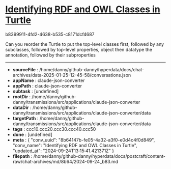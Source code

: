# [Identifying RDF and OWL Classes in Turtle](https://claude.ai/chat/8b64147b-fe05-4a32-a3f0-e0d4c4f0d849)

b8399911-4fd2-4638-b535-c8171dcf4687

Can you reorder the Turtle to put the top-level classes first, followed by any subclasses, followed by top-level properties, object then datatype the annotation, followed by their subproperties

---

* **sourceFile** : /home/danny/github-danny/hyperdata/docs/chat-archives/data-2025-01-25-12-45-58/conversations.json
* **appName** : claude-json-converter
* **appPath** : claude-json-converter
* **subtask** : [undefined]
* **rootDir** : /home/danny/github-danny/transmissions/src/applications/claude-json-converter
* **dataDir** : /home/danny/github-danny/transmissions/src/applications/claude-json-converter/data
* **targetPath** : /home/danny/github-danny/transmissions/src/applications/claude-json-converter/data
* **tags** : ccc10.ccc20.ccc30.ccc40.ccc50
* **done** : [undefined]
* **meta** : {
  "conv_uuid": "8b64147b-fe05-4a32-a3f0-e0d4c4f0d849",
  "conv_name": "Identifying RDF and OWL Classes in Turtle",
  "updated_at": "2024-09-24T13:15:41.421371Z"
}
* **filepath** : /home/danny/github-danny/hyperdata/docs/postcraft/content-raw/chat-archives/md/8b64/2024-09-24_b83.md